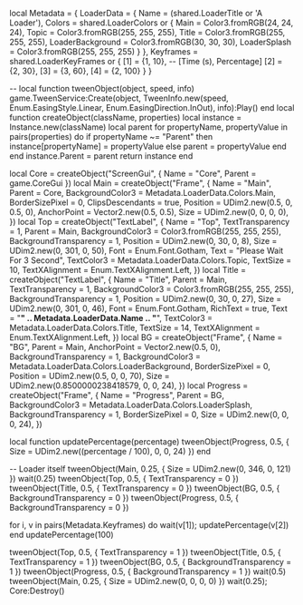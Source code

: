 local Metadata = {
	LoaderData = {
		Name = (shared.LoaderTitle or 'A Loader'),
		Colors = shared.LoaderColors or {
			Main = Color3.fromRGB(24, 24, 24),
			Topic = Color3.fromRGB(255, 255, 255),
			Title = Color3.fromRGB(255, 255, 255),
			LoaderBackground = Color3.fromRGB(30, 30, 30),
			LoaderSplash = Color3.fromRGB(255, 255, 255)
		}
	},
	Keyframes = shared.LoaderKeyFrames or {
		[1] = {1, 10}, -- [Time (s), Percentage]
		[2] = {2, 30},
		[3] = {3, 60},
		[4] = {2, 100}
	}
}

--
local function tweenObject(object, speed, info)
	game.TweenService:Create(object, TweenInfo.new(speed, Enum.EasingStyle.Linear, Enum.EasingDirection.InOut), info):Play()
end
local function createObject(className, properties)
	local instance = Instance.new(className)
	local parent
	for propertyName, propertyValue in pairs(properties) do
		if propertyName ~= "Parent" then
			instance[propertyName] = propertyValue
		else
			parent = propertyValue
		end
	end
	instance.Parent = parent
	return instance
end


local Core = createObject("ScreenGui", {
	Name = "Core",
	Parent = game.CoreGui
})
local Main = createObject("Frame", {
	Name = "Main",
	Parent = Core,
	BackgroundColor3 = Metadata.LoaderData.Colors.Main,
	BorderSizePixel = 0,
	ClipsDescendants = true,
	Position = UDim2.new(0.5, 0, 0.5, 0),
	AnchorPoint = Vector2.new(0.5, 0.5),
	Size = UDim2.new(0, 0, 0, 0),
})
local Top = createObject("TextLabel", {
	Name = "Top",
	TextTransparency = 1,
	Parent = Main,
	BackgroundColor3 = Color3.fromRGB(255, 255, 255),
	BackgroundTransparency = 1,
	Position = UDim2.new(0, 30, 0, 8),
	Size = UDim2.new(0, 301, 0, 50),
	Font = Enum.Font.Gotham,
	Text = "Please Wait For 3 Second",
	TextColor3 = Metadata.LoaderData.Colors.Topic,
	TextSize = 10,
	TextXAlignment = Enum.TextXAlignment.Left,
})
local Title = createObject("TextLabel", {
	Name = "Title",
	Parent = Main,
	TextTransparency = 1,
	BackgroundColor3 = Color3.fromRGB(255, 255, 255),
	BackgroundTransparency = 1,
	Position = UDim2.new(0, 30, 0, 27),
	Size = UDim2.new(0, 301, 0, 46),
	Font = Enum.Font.Gotham,
	RichText = true,
	Text = "<b>" .. Metadata.LoaderData.Name .. "</b>",
	TextColor3 = Metadata.LoaderData.Colors.Title,
	TextSize = 14,
	TextXAlignment = Enum.TextXAlignment.Left,
})
local BG = createObject("Frame", {
	Name = "BG",
	Parent = Main,
	AnchorPoint = Vector2.new(0.5, 0),
	BackgroundTransparency = 1,
	BackgroundColor3 = Metadata.LoaderData.Colors.LoaderBackground,
	BorderSizePixel = 0,
	Position = UDim2.new(0.5, 0, 0, 70),
	Size = UDim2.new(0.8500000238418579, 0, 0, 24),
})
local Progress = createObject("Frame", {
	Name = "Progress",
	Parent = BG,
	BackgroundColor3 = Metadata.LoaderData.Colors.LoaderSplash,
	BackgroundTransparency = 1,
	BorderSizePixel = 0,
	Size = UDim2.new(0, 0, 0, 24),
})

local function updatePercentage(percentage)
	tweenObject(Progress, 0.5, {
		Size = UDim2.new((percentage / 100), 0, 0, 24)
	})
end


-- Loader itself
tweenObject(Main, 0.25, {
	Size = UDim2.new(0, 346, 0, 121)
})
wait(0.25)
tweenObject(Top, 0.5, {
	TextTransparency = 0
})
tweenObject(Title, 0.5, {
	TextTransparency = 0
})
tweenObject(BG, 0.5, {
	BackgroundTransparency = 0
})
tweenObject(Progress, 0.5, {
	BackgroundTransparency = 0
})

for i, v in pairs(Metadata.Keyframes) do
	wait(v[1]);
	updatePercentage(v[2])
end
updatePercentage(100)

tweenObject(Top, 0.5, {
	TextTransparency = 1
})
tweenObject(Title, 0.5, {
	TextTransparency = 1
})
tweenObject(BG, 0.5, {
	BackgroundTransparency = 1
})
tweenObject(Progress, 0.5, {
	BackgroundTransparency = 1
})
wait(0.5)
tweenObject(Main, 0.25, {
	Size = UDim2.new(0, 0, 0, 0)
})
wait(0.25);
Core:Destroy()
